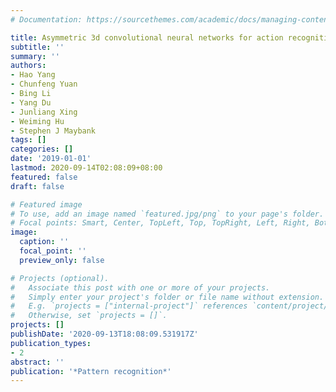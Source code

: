 ```yaml
---
# Documentation: https://sourcethemes.com/academic/docs/managing-content/

title: Asymmetric 3d convolutional neural networks for action recognition
subtitle: ''
summary: ''
authors:
- Hao Yang
- Chunfeng Yuan
- Bing Li
- Yang Du
- Junliang Xing
- Weiming Hu
- Stephen J Maybank
tags: []
categories: []
date: '2019-01-01'
lastmod: 2020-09-14T02:08:09+08:00
featured: false
draft: false

# Featured image
# To use, add an image named `featured.jpg/png` to your page's folder.
# Focal points: Smart, Center, TopLeft, Top, TopRight, Left, Right, BottomLeft, Bottom, BottomRight.
image:
  caption: ''
  focal_point: ''
  preview_only: false

# Projects (optional).
#   Associate this post with one or more of your projects.
#   Simply enter your project's folder or file name without extension.
#   E.g. `projects = ["internal-project"]` references `content/project/deep-learning/index.md`.
#   Otherwise, set `projects = []`.
projects: []
publishDate: '2020-09-13T18:08:09.531917Z'
publication_types:
- 2
abstract: ''
publication: '*Pattern recognition*'
---
```

